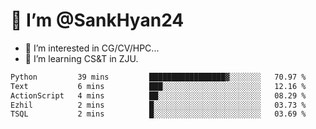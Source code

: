 # 👋 I’m @SankHyan24

- 👀 I’m interested in CG/CV/HPC...
- 🌱 I’m learning CS&T in ZJU.

<!---
SankHyan24/SankHyan24 is a ✨ special ✨ repository because its `README.md` (this file) appears on your GitHub profile.
You can click the Preview link to take a look at your changes.
--->
<!--START_SECTION:waka-->

```txt
Python         39 mins         █████████████████▓░░░░░░░   70.97 %
Text           6 mins          ███░░░░░░░░░░░░░░░░░░░░░░   12.16 %
ActionScript   4 mins          ██░░░░░░░░░░░░░░░░░░░░░░░   08.29 %
Ezhil          2 mins          █░░░░░░░░░░░░░░░░░░░░░░░░   03.73 %
TSQL           2 mins          █░░░░░░░░░░░░░░░░░░░░░░░░   03.69 %
```

<!--END_SECTION:waka-->
